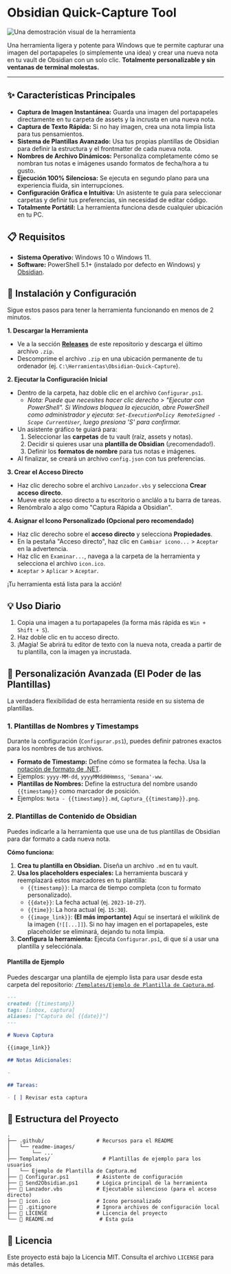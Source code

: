 # Obsidian Quick-Capture Tool

![Una demostración visual de la herramienta](.github/readme-images/Send2Obsidian%20imágenes.excalidraw.png)

Una herramienta ligera y potente para Windows que te permite capturar una imagen del portapapeles (o simplemente una idea) y crear una nueva nota en tu vault de Obsidian con un solo clic. **Totalmente personalizable y sin ventanas de terminal molestas.**

---

## ✨ Características Principales

-   **Captura de Imagen Instantánea:** Guarda una imagen del portapapeles directamente en tu carpeta de assets y la incrusta en una nueva nota.
-   **Captura de Texto Rápida:** Si no hay imagen, crea una nota limpia lista para tus pensamientos.
-   **Sistema de Plantillas Avanzado:** Usa tus propias plantillas de Obsidian para definir la estructura y el frontmatter de cada nueva nota.
-   **Nombres de Archivo Dinámicos:** Personaliza completamente cómo se nombran tus notas e imágenes usando formatos de fecha/hora a tu gusto.
-   **Ejecución 100% Silenciosa:** Se ejecuta en segundo plano para una experiencia fluida, sin interrupciones.
-   **Configuración Gráfica e Intuitiva:** Un asistente te guía para seleccionar carpetas y definir tus preferencias, sin necesidad de editar código.
-   **Totalmente Portátil:** La herramienta funciona desde cualquier ubicación en tu PC.

## 📋 Requisitos

-   **Sistema Operativo:** Windows 10 o Windows 11.
-   **Software:** PowerShell 5.1+ (instalado por defecto en Windows) y [Obsidian](https://obsidian.md/).

## 🚀 Instalación y Configuración

Sigue estos pasos para tener la herramienta funcionando en menos de 2 minutos.

**1. Descargar la Herramienta**
   - Ve a la sección [**Releases**](https://github.com/tu_usuario/tu_repositorio/releases) de este repositorio y descarga el último archivo `.zip`.
   - Descomprime el archivo `.zip` en una ubicación permanente de tu ordenador (ej. `C:\Herramientas\Obsidian-Quick-Capture`).

**2. Ejecutar la Configuración Inicial**
   - Dentro de la carpeta, haz doble clic en el archivo `Configurar.ps1`.
     - *Nota: Puede que necesites hacer clic derecho > "Ejecutar con PowerShell". Si Windows bloquea la ejecución, abre PowerShell como administrador y ejecuta: `Set-ExecutionPolicy RemoteSigned -Scope CurrentUser`, luego presiona 'S' para confirmar.*
   - Un asistente gráfico te guiará para:
     1.  Seleccionar las **carpetas** de tu vault (raíz, assets y notas).
     2.  Decidir si quieres usar una **plantilla de Obsidian** (¡recomendado!).
     3.  Definir los **formatos de nombre** para tus notas e imágenes.
   - Al finalizar, se creará un archivo `config.json` con tus preferencias.

**3. Crear el Acceso Directo**
   - Haz clic derecho sobre el archivo `Lanzador.vbs` y selecciona **Crear acceso directo**.
   - Mueve este acceso directo a tu escritorio o anclálo a tu barra de tareas.
   - Renómbralo a algo como "Captura Rápida a Obsidian".

**4. Asignar el Icono Personalizado (Opcional pero recomendado)**
   - Haz clic derecho sobre el **acceso directo** y selecciona **Propiedades**.
   - En la pestaña "Acceso directo", haz clic en `Cambiar icono...` > `Aceptar` en la advertencia.
   - Haz clic en `Examinar...`, navega a la carpeta de la herramienta y selecciona el archivo `icon.ico`.
   - `Aceptar` > `Aplicar` > `Aceptar`.

¡Tu herramienta está lista para la acción!

## 💡 Uso Diario

1.  Copia una imagen a tu portapapeles (la forma más rápida es `Win + Shift + S`).
2.  Haz doble clic en tu acceso directo.
3.  ¡Magia! Se abrirá tu editor de texto con la nueva nota, creada a partir de tu plantilla, con la imagen ya incrustada.

## 🔧 Personalización Avanzada (El Poder de las Plantillas)

La verdadera flexibilidad de esta herramienta reside en su sistema de plantillas.

### 1. Plantillas de Nombres y Timestamps

Durante la configuración (`Configurar.ps1`), puedes definir patrones exactos para los nombres de tus archivos.
-   **Formato de Timestamp:** Define cómo se formatea la fecha. Usa la [notación de formato de .NET](https://docs.microsoft.com/en-us/dotnet/standard/base-types/custom-date-and-time-format-strings).
  - Ejemplos: `yyyy-MM-dd`, `yyyyMMddHHmmss`, `'Semana'-ww`.
-   **Plantillas de Nombres:** Define la estructura del nombre usando `{{timestamp}}` como marcador de posición.
  - Ejemplos: `Nota - {{timestamp}}.md`, `Captura_{{timestamp}}.png`.

### 2. Plantillas de Contenido de Obsidian

Puedes indicarle a la herramienta que use una de tus plantillas de Obsidian para dar formato a cada nueva nota.

**Cómo funciona:**
1.  **Crea tu plantilla en Obsidian.** Diseña un archivo `.md` en tu vault.
2.  **Usa los placeholders especiales:** La herramienta buscará y reemplazará estos marcadores en tu plantilla:
    -   `{{timestamp}}`: La marca de tiempo completa (con tu formato personalizado).
    -   `{{date}}`: La fecha actual (ej. `2023-10-27`).
    -   `{{time}}`: La hora actual (ej. `15:30`).
    -   `{{image_link}}`: **(El más importante)** Aquí se insertará el wikilink de la imagen (`![[...]]`). Si no hay imagen en el portapapeles, este placeholder se eliminará, dejando tu nota limpia.
3.  **Configura la herramienta:** Ejecuta `Configurar.ps1`, di que sí a usar una plantilla y selecciónala.

#### Plantilla de Ejemplo

Puedes descargar una plantilla de ejemplo lista para usar desde esta carpeta del repositorio: [`/Templates/Ejemplo de Plantilla de Captura.md`](/Templates/Ejemplo%20de%20Plantilla%20de%20Captura.md).

```markdown
---
created: {{timestamp}}
tags: [inbox, captura]
aliases: ["Captura del {{date}}"]
---

# Nueva Captura

{{image_link}}

## Notas Adicionales:

- 

## Tareas:

- [ ] Revisar esta captura
```

## 📂 Estructura del Proyecto

```
.
├── .github/                 # Recursos para el README
│   └── readme-images/
│       └── ...
├── Templates/                 # Plantillas de ejemplo para los usuarios
│   └── Ejemplo de Plantilla de Captura.md
├── 📜 Configurar.ps1         # Asistente de configuración
├── 📜 Send2Obsidian.ps1      # Lógica principal de la herramienta
├── 🚀 Lanzador.vbs           # Ejecutable silencioso (para el acceso directo)
├── 🎨 icon.ico               # Icono personalizado
├── 📄 .gitignore             # Ignora archivos de configuración local
├── 📄 LICENSE                # Licencia del proyecto
└── 📄 README.md               # Esta guía
```

## 📜 Licencia

Este proyecto está bajo la Licencia MIT. Consulta el archivo `LICENSE` para más detalles.